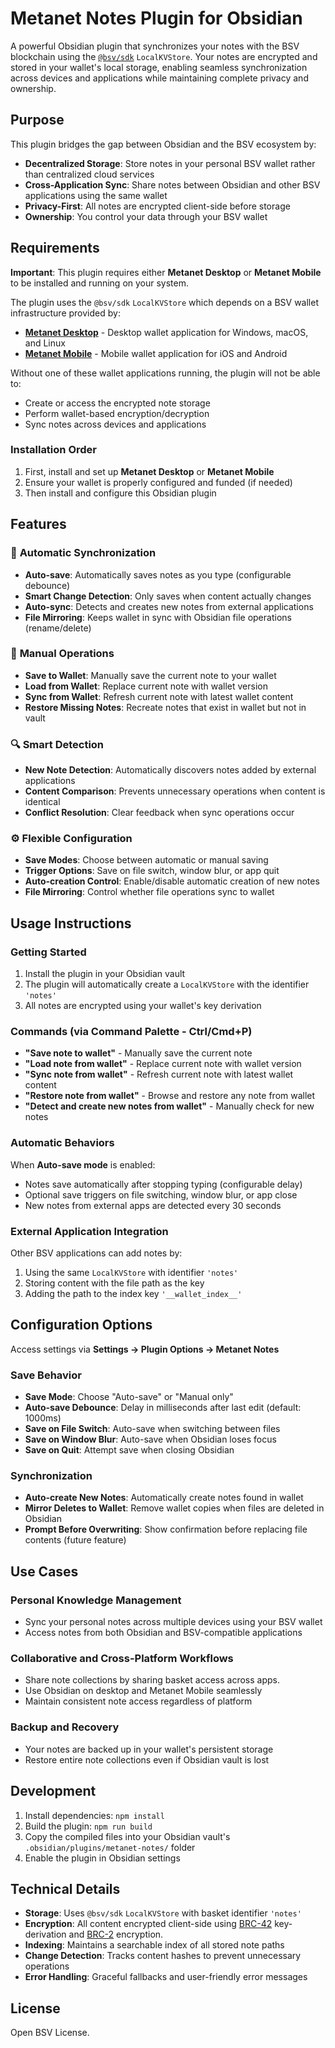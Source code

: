 # Metanet Notes Plugin for Obsidian

A powerful Obsidian plugin that synchronizes your notes with the BSV blockchain using the [`@bsv/sdk`](https://www.npmjs.com/package/@bsv/sdk) `LocalKVStore`. Your notes are encrypted and stored in your wallet's local storage, enabling seamless synchronization across devices and applications while maintaining complete privacy and ownership.

## Purpose

This plugin bridges the gap between Obsidian and the BSV ecosystem by:
- **Decentralized Storage**: Store notes in your personal BSV wallet rather than centralized cloud services
- **Cross-Application Sync**: Share notes between Obsidian and other BSV applications using the same wallet
- **Privacy-First**: All notes are encrypted client-side before storage
- **Ownership**: You control your data through your BSV wallet

## Requirements

**Important**: This plugin requires either **Metanet Desktop** or **Metanet Mobile** to be installed and running on your system.

The plugin uses the `@bsv/sdk` `LocalKVStore` which depends on a BSV wallet infrastructure provided by:

- **[Metanet Desktop](https://github.com/bsv-blockchain/metanet-desktop)** - Desktop wallet application for Windows, macOS, and Linux
- **[Metanet Mobile](https://github.com/bsv-blockchain/metanet-mobile)** - Mobile wallet application for iOS and Android

Without one of these wallet applications running, the plugin will not be able to:
- Create or access the encrypted note storage
- Perform wallet-based encryption/decryption
- Sync notes across devices and applications

### Installation Order
1. First, install and set up **Metanet Desktop** or **Metanet Mobile**
2. Ensure your wallet is properly configured and funded (if needed)
3. Then install and configure this Obsidian plugin

## Features

### 🔄 **Automatic Synchronization**
- **Auto-save**: Automatically saves notes as you type (configurable debounce)
- **Smart Change Detection**: Only saves when content actually changes
- **Auto-sync**: Detects and creates new notes from external applications
- **File Mirroring**: Keeps wallet in sync with Obsidian file operations (rename/delete)

### 💾 **Manual Operations**
- **Save to Wallet**: Manually save the current note to your wallet
- **Load from Wallet**: Replace current note with wallet version
- **Sync from Wallet**: Refresh current note with latest wallet content
- **Restore Missing Notes**: Recreate notes that exist in wallet but not in vault

### 🔍 **Smart Detection**
- **New Note Detection**: Automatically discovers notes added by external applications
- **Content Comparison**: Prevents unnecessary operations when content is identical
- **Conflict Resolution**: Clear feedback when sync operations occur

### ⚙️ **Flexible Configuration**
- **Save Modes**: Choose between automatic or manual saving
- **Trigger Options**: Save on file switch, window blur, or app quit
- **Auto-creation Control**: Enable/disable automatic creation of new notes
- **File Mirroring**: Control whether file operations sync to wallet

## Usage Instructions

### Getting Started

1. Install the plugin in your Obsidian vault
2. The plugin will automatically create a `LocalKVStore` with the identifier `'notes'`
3. All notes are encrypted using your wallet's key derivation

### Commands (via Command Palette - Ctrl/Cmd+P)

- **"Save note to wallet"** - Manually save the current note
- **"Load note from wallet"** - Replace current note with wallet version
- **"Sync note from wallet"** - Refresh current note with latest wallet content
- **"Restore note from wallet"** - Browse and restore any note from wallet
- **"Detect and create new notes from wallet"** - Manually check for new notes

### Automatic Behaviors

When **Auto-save mode** is enabled:
- Notes save automatically after stopping typing (configurable delay)
- Optional save triggers on file switching, window blur, or app close
- New notes from external apps are detected every 30 seconds

### External Application Integration

Other BSV applications can add notes by:
1. Using the same `LocalKVStore` with identifier `'notes'`
2. Storing content with the file path as the key
3. Adding the path to the index key `'__wallet_index__'`

## Configuration Options

Access settings via **Settings → Plugin Options → Metanet Notes**

### Save Behavior
- **Save Mode**: Choose "Auto-save" or "Manual only"
- **Auto-save Debounce**: Delay in milliseconds after last edit (default: 1000ms)
- **Save on File Switch**: Auto-save when switching between files
- **Save on Window Blur**: Auto-save when Obsidian loses focus
- **Save on Quit**: Attempt save when closing Obsidian

### Synchronization
- **Auto-create New Notes**: Automatically create notes found in wallet
- **Mirror Deletes to Wallet**: Remove wallet copies when files are deleted in Obsidian
- **Prompt Before Overwriting**: Show confirmation before replacing file contents (future feature)

## Use Cases

### Personal Knowledge Management
- Sync your personal notes across multiple devices using your BSV wallet
- Access notes from both Obsidian and BSV-compatible applications

### Collaborative and Cross-Platform Workflows
- Share note collections by sharing basket access across apps.
- Use Obsidian on desktop and Metanet Mobile seamlessly
- Maintain consistent note access regardless of platform

### Backup and Recovery
- Your notes are backed up in your wallet's persistent storage
- Restore entire note collections even if Obsidian vault is lost

## Development

1. Install dependencies: `npm install`
2. Build the plugin: `npm run build`
3. Copy the compiled files into your Obsidian vault's `.obsidian/plugins/metanet-notes/` folder
4. Enable the plugin in Obsidian settings

## Technical Details

- **Storage**: Uses `@bsv/sdk` `LocalKVStore` with basket identifier `'notes'`
- **Encryption**: All content encrypted client-side using [BRC-42](https://github.com/bitcoin-sv/BRCs/blob/master/key-derivation/0042.md) key-derivation and [BRC-2](https://github.com/bitcoin-sv/BRCs/blob/master/wallet/0002.md) encryption.
- **Indexing**: Maintains a searchable index of all stored note paths
- **Change Detection**: Tracks content hashes to prevent unnecessary operations
- **Error Handling**: Graceful fallbacks and user-friendly error messages

## License

Open BSV License.
